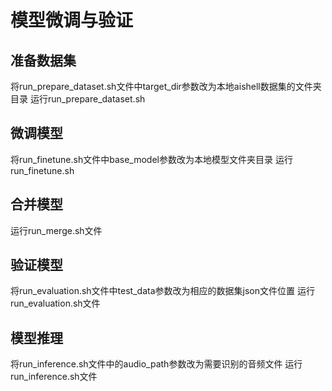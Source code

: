# 模型微调与验证
## 准备数据集
将run_prepare_dataset.sh文件中target_dir参数改为本地aishell数据集的文件夹目录
运行run_prepare_dataset.sh
## 微调模型
将run_finetune.sh文件中base_model参数改为本地模型文件夹目录
运行run_finetune.sh
## 合并模型
运行run_merge.sh文件
## 验证模型
将run_evaluation.sh文件中test_data参数改为相应的数据集json文件位置
运行run_evaluation.sh文件
## 模型推理
将run_inference.sh文件中的audio_path参数改为需要识别的音频文件
运行run_inference.sh文件